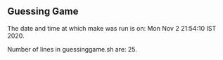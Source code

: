 ## Guessing Game

The date and time at which make was run is on: Mon Nov 2 21:54:10 IST 2020.

Number of lines in guessinggame.sh are: 25.

